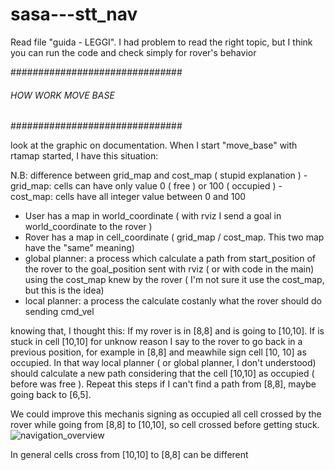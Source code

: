 # sasa---stt_nav
Read file "guida - LEGGI". 
I had problem to read the right topic, but I think you can run the code and check simply for rover's behavior


###############################
###### HOW WORK MOVE BASE #####
###############################


look at the graphic on documentation.
When I start "move_base" with rtamap started, 
I have this situation:

N.B: difference between grid_map and cost_map ( stupid explanation )
        - grid_map: cells can have only value 0 ( free ) or 100 ( occupied )
        - cost_map: cells have all integer value between 0 and 100


- User has a map in world_coordinate ( with rviz I send a goal in world_coordinate to the rover )
- Rover has a map in cell_coordinate ( grid_map / cost_map. This two map have the "same" meaning)
- global planner:   a process which calculate a path from start_position of the rover 
                    to the goal_position sent with rviz ( or with code in the main)
                    using the cost_map knew by the rover ( I'm not sure it use the cost_map, but this is the idea)
- local planner: a process the calculate costanly what the rover should do sending cmd_vel

knowing that, I thought this:
If my rover is in [8,8] and is going to [10,10].
If is stuck in cell [10,10] for unknow reason
I say to the rover to go back in a previous position, for example in [8,8] and meawhile sign
cell [10, 10] as occupied. In that way local planner ( or global planner, I don't understood) 
should calculate a new path considering that the cell [10,10] as occupied ( before was free ).
Repeat this steps if I can't find a path from [8,8], maybe going back to [6,5].

We could improve this mechanis signing as occupied all cell crossed by the rover while going from 
[8,8] to [10,10], so cell crossed before getting stuck.![navigation_overview](https://user-images.githubusercontent.com/77614941/224975383-cdc860a5-f190-47ac-890f-6613d6009532.png)

In general cells cross from [10,10] to [8,8] can be different
